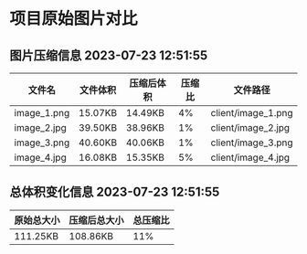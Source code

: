 # 项目原始图片对比

## 图片压缩信息 2023-07-23 12:51:55

| 文件名 | 文件体积 | 压缩后体积 | 压缩比 | 文件路径 |
| -- | -- | -- | -- | -- |
| image_1.png | 15.07KB | 14.49KB | 4% | client/image_1.png |
| image_2.jpg | 39.50KB | 38.96KB | 1% | client/image_2.jpg |
| image_3.png | 40.60KB | 40.06KB | 1% | client/image_3.png |
| image_4.jpg | 16.08KB | 15.35KB | 5% | client/image_4.jpg |

## 总体积变化信息 2023-07-23 12:51:55

| 原始总大小 | 压缩后总大小 | 总压缩比 |
| -- | -- | -- |
| 111.25KB | 108.86KB | 11% |